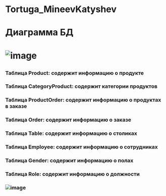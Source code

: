 # Tortuga_MineevKatyshev

<h1> Диаграмма БД<h1>

![image](https://user-images.githubusercontent.com/80113075/194526754-e1b3dc64-20b9-4508-9b18-d723545043cc.png)

<h3>Таблица Product: содержит информацию о продукте<h3>
 
<h3>Таблица CategoryProduct: содержит категории продуктов<h3>
  
<h3>Таблица ProductOrder: содержит информацию о продуктах в заказе<h3>
 
<h3>Таблица Order: содержит информацию о заказе<h3>
 
<h3>Таблица Table: содержит информацию о столиках<h3>
 
<h3>Таблица Employee: содержит информацию о сотрудниках<h3>
 
<h3>Таблица Gender: содержит информацию о полах<h3>

<h3>Таблица Role: содержит информацию о должности<h3>
 
 ![image](https://user-images.githubusercontent.com/80113075/194539326-5e108089-0bf2-4bd9-9500-934f3ecd4ee1.png)

